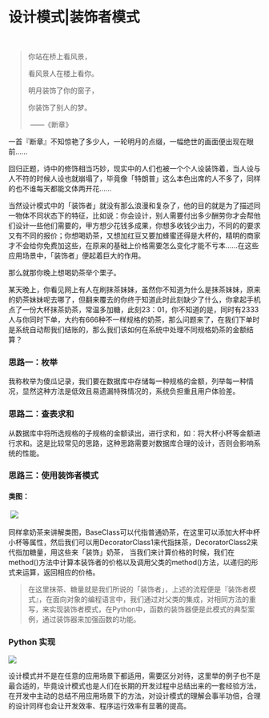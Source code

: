 # 设计模式|装饰者模式

​	 

> 你站在桥上看风景，
>
> 看风景人在楼上看你。
>
> 明月装饰了你的窗子，
>
> 你装饰了别人的梦。
>
> ​			——《断章》



一首『断章』不知惊艳了多少人，一轮明月的点缀，一幅绝世的画面便出现在眼前……

回归正题，诗中的修饰相当巧妙，现实中的人们也被一个个人设装饰着，当人设与人不符的时候人设也就崩塌了，毕竟像「特朗普」这么本色出席的人不多了，同样的也不谁每天都能文体两开花……

当然设计模式中的「装饰者」就没有那么浪漫和复杂了，他的目的就是为了描述同一物体不同状态下的特征，比如说：你会设计，别人需要付出多少酬劳你才会帮他们设计一些他们需要的，甲方想少花钱多成果，你想多收钱少出力，不同的的要求又有不同的报价；你想喝奶茶，又想加红豆又要加蜂蜜还得是大杯的，精明的商家才不会给你免费加这些，在原来的基础上价格需要怎么变化才能不亏本……在这些应用场景中，「装饰者」便起着巨大的作用。

那么就那你晚上想喝奶茶举个栗子。

某天晚上，你看见网上有人在刷抹茶妹妹，虽然你不知道为什么是抹茶妹妹，原来的奶茶妹妹呢去哪了，但翻来覆去的你终于知道此时此刻缺少了什么，你拿起手机点了一份大杯抹茶奶茶，常温多加糖，此刻23：01，你不知道的是，同时有2333人与你同时下单，大约有666种不一样规格的奶茶，那么问题来了，在我们下单时是系统自动帮我们结账的，那么我们该如何在系统中处理不同规格奶茶的金额结算？

### 思路一：枚举

​	我称枚举为傻瓜记录，我们要在数据库中存储每一种规格的金额，列举每一种情况，显然这种方法是低效且易遗漏特殊情况的，系统负担重且用户体验差。

### 思路二：查表求和

​	从数据库中将所选规格的子规格的金额读出，进行求和，如：将大杯小杯等金额进行求和。这是比较常见的思路，这种思路需要对数据库合理的设计，否则会影响系统的性能。

### 思路三：使用装饰者模式

#### 类图：

​	![](http://ww1.sinaimg.cn/large/d0055ab3ly1fz5f6tbdnxj20b20fldfv.jpg)

同样拿奶茶来讲解类图，BaseClass可以代指普通奶茶，在这里可以添加大杯中杯小杯等属性，然后我们可以用DecoratorClass1来代指抹茶，DecoratorClass2来代指加糖量，用这些来「装饰」奶茶，	当我们来计算价格的时候，我们在method()方法中计算本装饰者的价格以及调用父类的method()方法，以递归的形式来运算，返回相应的价格。

> 在这里抹茶、糖量就是我们所说的「装饰者」，上述的流程便是『装饰者模式』，在面向对象的编程语言中，我们通过对父类的集成，对相同方法的重写，来实现装饰者模式，在Python中，函数的装饰器便是此模式的典型案例，通过装饰器来加强函数的功能。



### Python 实现

![](http://ww1.sinaimg.cn/large/d0055ab3ly1fz5gqz6cvhj20m212i790.jpg)

设计模式并不是在任意的应用场景下都适用，需要区分对待，这里举的例子也不是最合适的，毕竟设计模式也是人们在长期的开发过程中总结出来的一套经验方法，在开发中主动的总结不用应用场景下的方法，对设计模式的理解会事半功倍，合理的设计同样也会让开发效率、程序运行效率有显著的提高。

